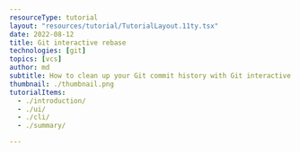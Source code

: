 ```yaml
---
resourceType: tutorial
layout: "resources/tutorial/TutorialLayout.11ty.tsx"
date: 2022-08-12
title: Git interactive rebase
technologies: [git]
topics: [vcs]
author: md
subtitle: How to clean up your Git commit history with Git interactive rebase
thumbnail: ./thumbnail.png
tutorialItems:
  - ./introduction/
  - ./ui/
  - ./cli/
  - ./summary/

---
```

